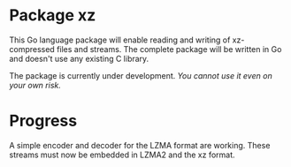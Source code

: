 # Package xz

This Go language package will enable reading and writing of
xz-compressed files and streams. The complete package will be written in
Go and doesn't use any existing C library.

The package is currently under development. *You cannot use it even on
your own risk.*

# Progress

A simple encoder and decoder for the LZMA  format are working. These
streams must now be embedded in LZMA2 and the xz format.
